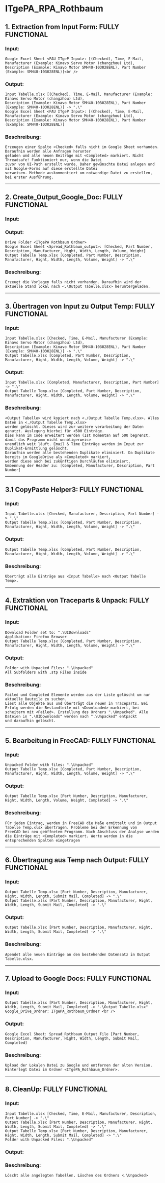 # ITgePA_RPA_Rothbaum

## 1. Extraction from Input Form: FULLY FUNCTIONAL
### Input: 
	Google Excel Sheet <FAU ITgeP Input>: [(Checked), Time, E-Mail, Manufacturer (Example: Kinavo Servo Motor (changzhou) Ltd), 
	Description (Example: Kinavo Motor SMH40-103028ENL), Part Number (Example: SMH40-103028ENL)]<br />
### Output: 
	Input Tabelle.xlsx [(Checked), Time, E-Mail, Manufacturer (Example: Kinavo Servo Motor (changzhou) Ltd), 
	Description (Example: Kinavo Motor SMH40-103028ENL), Part Number (Example: SMH40-103028ENL)] -> ".\"
	Google Excel Sheet <FAU ITgeP Input>: [(Checked), Time, E-Mail, Manufacturer (Example: Kinavo Servo Motor (changzhou) Ltd), 
	Description (Example: Kinavo Motor SMH40-103028ENL), Part Number (Example: SMH40-103028ENL)]
### Beschreibung:
	Erzeugen einer Spalte <Checked> falls nicht im Google Sheet vorhanden. Daraufhin werden alle Anfragen herunter 
	geladen und alle neuen Beiträge mit <Completed> markiert. Nicht Threadsafe! Funktioniert nur, wenn die Datei
	zuvor von UI-Path erstellt wurde. Daher gewünschte Datei anlegen und mit Google-Forms auf diese erstellte Datei
	verweisen. Methode auskommentiert um notwendige Datei zu erstellen, bei erster Ausführung.

------------------------

## 2. Create_Output_Google_Doc: FULLY FUNCTIONAL
### Input:
	
### Output: 
	Drive Folder <ITgePA Rothbaum Ordner>
	Google Excel Sheet <Spread_Rothbaum_output>: [Checked, Part Number, Description, Manufacturer, Hight, Width, Length, Volume, Weight]
	Output Tabelle Temp.xlsx [Completed, Part Number, Description, Manufacturer, Hight, Width, Length, Volume, Weight] -> ".\"
### Beschreibung:
	Erzeugt die Vorlagen falls nicht vorhanden. Daraufhin wird der aktuelle Stand lokal nach <.\Output Tabelle.xlsx> heruntergeladen.

------------------------

## 3. Übertragen von Input zu Output Temp: FULLY FUNCTIONAL
### Input: 
	Input Tabelle.xlsx [Checked, Time, E-Mail, Manufacturer (Example: Kinavo Servo Motor (changzhou) Ltd), 
	Description (Example: Kinavo Motor SMH40-103028ENL), Part Number (Example: SMH40-103028ENL)] -> ".\"
	Output Tabelle.xlsx [Completed, Part Number, Description, Manufacturer, Hight, Width, Length, Volume, Weight] -> ".\"
### Output:
	Input Tabelle.xlsx [Completed, Manufacturer, Description, Part Number] -> ".\"
	Output Tabelle Temp.xlsx [Completed, Part Number, Description, Manufacturer, Hight, Width, Length, Volume, Weight] -> ".\"
### Beschreibung:
	<Output Tabelle> wird kopiert nach <./Output Tabelle Temp.xlsx>. Alles Daten in <./Output Tabelle Temp.xlsx>
	werden gelöscht. Dieses wird zur weitere verarbeitung der Daten genutzt. Auslegung hierbei für <500 Einträge.
	Dies kann im Code erweitert werden (Ist momentan auf 500 begrenzt, damit das Programm nicht unnötigerweise
	unendlich weit läuft. Email & Time Einträge werden im Input zur Duplikat-Ermittlung gelöscht. 
	Daraufhin werden alle bestehenden Duplikate eliminiert. Da Duplikate bereits im GoogleDrive als <Completed> markiert, 
	werden diese auch bei zukünftigen Durchläufen eliminiert.
	Umbennung der Header zu: [Completed, Manufacturer, Description, Part Number]

------------------------

## 3.1 CopyPaste Helper3: FULLY FUNCTIONAL
### Input:
	Input Tabelle.xlsx [Checked, Manufacturer, Description, Part Number] -> ".\"
	Output Tabelle Temp.xlsx [Completed, Part Number, Description, Manufacturer, Hight, Width, Length, Volume, Weight] -> ".\"
### Output:
	Output Tabelle Temp.xlsx [Completed, Part Number, Description, Manufacturer, Hight, Width, Length, Volume, Weight] -> ".\"
	
### Beschreibung:
	Überträgt alle Einträge aus <Input Tabelle> nach <Output Tabelle Temp>.

------------------------

## 4. Extraktion von Traceparts & Unpack: FULLY FUNCTIONAL
### Input:
	Download Folder set to: ".\UIDownloads"
	Applikation: Firefox Browser
	Output Tabelle Temp.xlsx [Completed, Part Number, Description, Manufacturer, Hight, Width, Length, Volume, Weight] -> ".\"
### Output:
	Folder with Unpacked Files: ".\Unpacked"
	All Subfolders with .stp Files inside
### Beschreibung:
	Failed und Completed Elemente werden aus der Liste gelöscht um nur aktuelle Bauteile zu suchen.
	Liest alle Objekte aus und Überträgt die neuen in Traceparts. Bei Erfolg werden die Bestandteile mit <Downloaded> markiert, bei
	scheitern mit <Failed>. Erstellung des Ordners ".\Unpacked". Alle Dateien in ".\UIDownloads" werden nach ".\Unpacked" entpackt 
	und daraufhin gelöscht.

-----------------------

## 5. Bearbeitung in FreeCAD: FULLY FUNCTIONAL
### Input:
	Unpacked Folder with files: ".\Unpacked"
	Output Tabelle Temp.xlsx [Completed, Part Number, Description, Manufacturer, Hight, Width, Length, Volume, Weight] -> ".\"
### Output:
	Output Tabelle Temp.xlsx [Part Number, Description, Manufacturer, Hight, Width, Length, Volume, Weight, Completed] -> ".\"
### Beschreibung:
	Für jeden Eintrag, werden in FreeCAD die Maße ermittelt und in Output Tabelle Temp.xlsx übertragen. Probleme bei der Erkennung von
	FreeCAD bei neu geöffnetem Programm. Nach Abschluss der Analyse werden die Einträge mit <Completed> markiert. Werte werden in die
	entsprechenden Spalten eingetragen

-----------------------

## 6. Übertragung aus Temp nach Output: FULLY FUNCTIONAL
### Input:
	Output Tabelle Temp.xlsx [Part Number, Description, Manufacturer, Hight, Width, Length, Submit Mail, Completed] -> ".\"
	Output Tabelle.xlsx [Part Number, Description, Manufacturer, Hight, Width, Length, Submit Mail, Completed] -> ".\"
### Output:
	Output Tabelle.xlsx [Part Number, Description, Manufacturer, Hight, Width, Length, Submit Mail, Completed] -> ".\"
### Beschreibung:
	Apendet alle neuen Einträge an den bestehenden Datensatz in Output Tabelle.xlsx.

-----------------------

## 7. Upload to Google Docs: FULLY FUNCTIONAL
### Input:
	Output Tabelle.xlsx [Part Number, Description, Manufacturer, Hight, Width, Length, Submit Mail, Completed] -> ".\Output Tabelle.xlsx"
	Google_Drive_Ordner: ITgePA_Rothbaum_Ordner <br />
### Output:
	Google Excel Sheet: Spread_Rothbaum_Output_File [Part Number, Description, Manufacturer, Hight, Width, Length, Submit Mail, Completed]
### Beschreibung:
	Upload der Lokalen Datei zu Google und entfernen der alten Version. Hinterlegt Datei im Ordner <ITgePA_Rothbaum_Ordner>.
  
-----------------------

## 8. CleanUp: FULLY FUNCTIONAL
### Input:
	Input Tabelle.xlsx [Checked, Time, E-Mail, Manufacturer, Description, Part Number] -> ".\"
	Output Tabelle.xlsx [Part Number, Description, Manufacturer, Hight, Width, Length, Submit Mail, Completed] -> ".\"
	Output Tabelle Temp.xlsx [Part Number, Description, Manufacturer, Hight, Width, Length, Submit Mail, Completed] -> ".\"
	Folder with Unpacked Files: ".\Unpacked"
### Output:
### Beschreibung:
	Löscht alle angelegten Tabellen. Löschen des Ordners <.\Unpacked>


